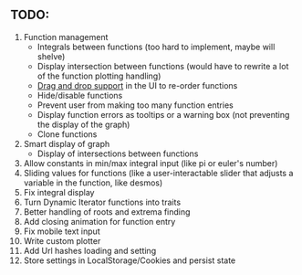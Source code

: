 ## TODO:
1. Function management
	- Integrals between functions (too hard to implement, maybe will shelve)
	- Display intersection between functions (would have to rewrite a lot of the function plotting handling)
	- [Drag and drop support](https://github.com/emilk/egui/discussions/1530) in the UI to re-order functions
	- Hide/disable functions
	- Prevent user from making too many function entries
	- Display function errors as tooltips or a warning box (not preventing the display of the graph)
	- Clone functions
2. Smart display of graph
	- Display of intersections between functions
3. Allow constants in min/max integral input (like pi or euler's number)
4. Sliding values for functions (like a user-interactable slider that adjusts a variable in the function, like desmos)
5. Fix integral display
6. Turn Dynamic Iterator functions into traits
7. Better handling of roots and extrema finding
8. Add closing animation for function entry
9. Fix mobile text input
10. Write custom plotter
11. Add Url hashes loading and setting
12. Store settings in LocalStorage/Cookies and persist state
